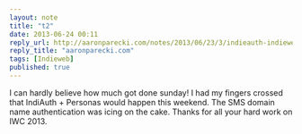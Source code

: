 ```yaml
---
layout: note
title: "t2"
date: 2013-06-24 00:11
reply_url: http://aaronparecki.com/notes/2013/06/23/3/indieauth-indiewebcamp
reply_title: "aaronparecki.com"
tags: [Indieweb]
published: true
---
```

I can hardly believe how much got done sunday!  I had my fingers crossed that IndiAuth + Personas would happen this weekend.  The SMS domain name authentication was icing on the cake.  Thanks for all your hard work on IWC 2013.